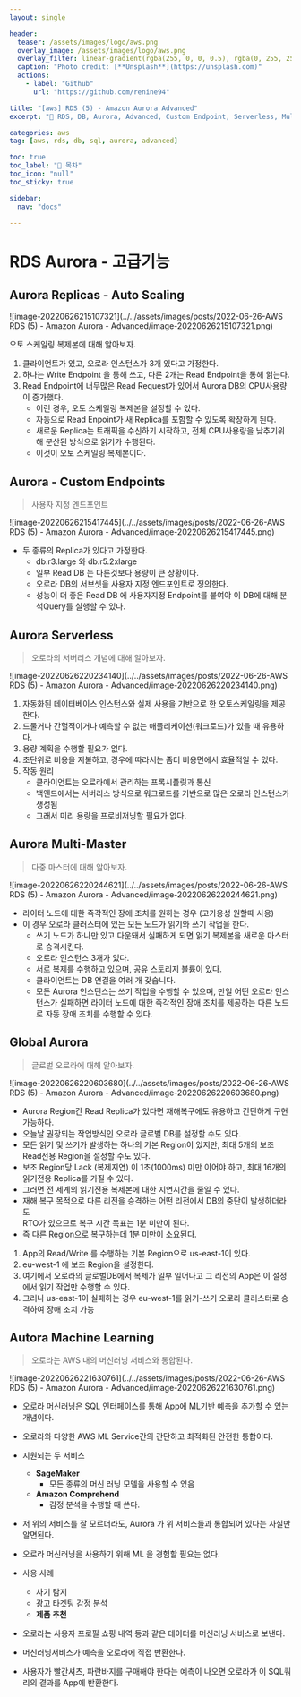 ```yaml
---
layout: single

header:
  teaser: /assets/images/logo/aws.png
  overlay_image: /assets/images/logo/aws.png
  overlay_filter: linear-gradient(rgba(255, 0, 0, 0.5), rgba(0, 255, 255, 0.5))
  caption: "Photo credit: [**Unsplash**](https://unsplash.com)"
  actions:
    - label: "Github"
      url: "https://github.com/renine94"

title: "[aws] RDS (5) - Amazon Aurora Advanced"
excerpt: "🚀 RDS, DB, Aurora, Advanced, Custom Endpoint, Serverless, Multi-Master, Read Auto-Scaling"

categories: aws
tag: [aws, rds, db, sql, aurora, advanced]

toc: true
toc_label: "📕 목차"
toc_icon: "null"
toc_sticky: true

sidebar:
  nav: "docs"

---
```


# RDS Aurora - 고급기능



## Aurora Replicas - Auto Scaling

![image-20220626215107321](../../assets/images/posts/2022-06-26-AWS RDS (5) - Amazon Aurora - Advanced/image-20220626215107321.png)



오토 스케일링 복제본에 대해 알아보자.

1. 클라이언트가 있고, 오로라 인스턴스가 3개 있다고 가정한다.
2. 하나는 Write Endpoint 을 통해 쓰고, 다른 2개는 Read Endpoint을 통해 읽는다.
3. Read Endpoint에 너무많은 Read Request가 있어서 Aurora DB의 CPU사용량이 증가했다.
   - 이런 경우, 오토 스케일링 복제본을 설정할 수 있다.
   - 자동으로 Read Enpoint가 새 Replica를 포함할 수 있도록 확장하게 된다.
   - 새로운 Replica는 트래픽을 수신하기 시작하고, 전체 CPU사용량을 낮추기위해 분산된 방식으로 읽기가 수행된다.
   - 이것이 오토 스케일링 복제본이다.



## Aurora - Custom Endpoints

> 사용자 지정 엔드포인트

![image-20220626215417445](../../assets/images/posts/2022-06-26-AWS RDS (5) - Amazon Aurora - Advanced/image-20220626215417445.png)

- 두 종류의 Replica가 있다고 가정한다.
  - db.r3.large 와 db.r5.2xlarge
  - 일부 Read DB 는 다른것보다 용량이 큰 상황이다.
  - 오로라 DB의 서브셋을 사용자 지정 엔드포인트로 정의한다.
  - 성능이 더 좋은 Read DB 에 사용자지정 Endpoint를 붙여야 이 DB에 대해 분석Query를 실행할 수 있다.



## Aurora Serverless

> 오로라의 서버리스 개념에 대해 알아보자.

![image-20220626220234140](../../assets/images/posts/2022-06-26-AWS RDS (5) - Amazon Aurora - Advanced/image-20220626220234140.png)

1. 자동화된 데이터베이스 인스턴스와 실제 사용을 기반으로 한 오토스케일링을 제공한다.
2. 드물거나 간헐적이거나 예측할 수 없는 애플리케이션(워크로드)가 있을 때 유용하다.
3. 용량 계획을 수행할 필요가 없다.
4. 초단위로 비용을 지불하고, 경우에 따라서는 좀더 비용면에서 효율적일 수 있다.
5. 작동 원리
   - 클라이언트는 오로라에서 관리하는 프록시플릿과 통신
   - 백엔드에서는 서버리스 방식으로 워크로드를 기반으로 많은 오로라 인스턴스가 생성됨
   - 그래서 미리 용량을 프로비저닝할 필요가 없다.



## Aurora Multi-Master

> 다중 마스터에 대해 알아보자.

![image-20220626220244621](../../assets/images/posts/2022-06-26-AWS RDS (5) - Amazon Aurora - Advanced/image-20220626220244621.png)

- 라이터 노드에 대한 즉각적인 장애 조치를 원하는 경우 (고가용성 원할때 사용)
- 이 경우 오로라 클러스터에 있는 모든 노드가 읽기와 쓰기 작업을 한다.
  - 쓰기 노드가 하나만 있고 다운돼서 실패하게 되면 읽기 복제본을 새로운 마스터로 승격시킨다.
  - 오로라 인스턴스 3개가 있다.
  - 서로 복제를 수행하고 있으며, 공유 스토리지 볼륨이 있다.
  - 클라이언트는 DB 연결을 여러 개 갖습니다.
  - 모든 Aurora 인스턴스는 쓰기 작업을 수행할 수 있으며, 만일 어떤 오로라 인스턴스가 실패하면 라이터 노드에 대한 즉각적인 장애 조치를 제공하는 다른 노드로 자동 장애 조치를 수행할 수 있다.



## Global Aurora

> 글로벌 오로라에 대해 알아보자.

![image-20220626220603680](../../assets/images/posts/2022-06-26-AWS RDS (5) - Amazon Aurora - Advanced/image-20220626220603680.png)



- Aurora Region간 Read Replica가 있다면 재해복구에도 유용하고 간단하게 구현 가능하다.
- 오늘날 권장되는 작업방식인 오로라 글로벌 DB를 설정할 수도 있다.
- 모든 읽기 및 쓰기가 발생하는 하나의 기본 Region이 있지만, 최대 5개의 보조 Read전용 Region을 설정할 수도 있다.
- 보조 Region당 Lack (복제지연) 이 1초(1000ms) 미만 이어야 하고, 최대 16개의 읽기전용 Replica를 가질 수 있다.
- 그러면 전 세계의 읽기전용 복제본에 대한 지연시간을 줄일 수 있다.
- 재해 복구 목적으로 다른 리전을 승격하는 어떤 리전에서 DB의 중단이 발생하더라도<br>RTO가 있으므로 복구 시간 목표는 1분 미만이 된다.
- 즉 다른 Region으로 복구하는데 1분 미만이 소요된다.



1. App의 Read/Write 를 수행하는 기본 Region으로 us-east-1이 있다.
2. eu-west-1 에 보조 Region을 설정한다.
3. 여기에서 오로라의 글로벌DB에서 복제가 일부 일어나고 그 리전의 App은 이 설정에서 읽기 작업만 수행할 수 있다.
4. 그러나 us-east-1이 실패하는 경우 eu-west-1를 읽기-쓰기 오로라 클러스터로 승격하여 장애 조치 가능



## Autora Machine Learning

> 오로라는 AWS 내의 머신러닝 서비스와 통합된다.

![image-20220626221630761](../../assets/images/posts/2022-06-26-AWS RDS (5) - Amazon Aurora - Advanced/image-20220626221630761.png)

- 오로라 머신러닝은 SQL 인터페이스를 통해 App에 ML기반 예측을 추가할 수 있는 개념이다.
- 오로라와 다양한 AWS ML Service간의 간단하고 최적화된 안전한 통합이다.
- 지원되는 두 서비스
  - **SageMaker**
    - 모든 종류의 머신 러닝 모델을 사용할 수 있음
  - **Amazon Comprehend**
    - 감정 분석을 수행할 때 쓴다.
- 저 위의 서비스를 잘 모르더라도, Aurora 가 위 서비스들과 통합되어 있다는 사실만 알면된다.
- 오로라 머신러닝을 사용하기 위해 ML 을 경험할 필요는 없다.
- 사용 사례
  - 사기 탐지
  - 광고 타겟팅 감정 분석
  - **제품 추천**

- 오로라는 사용자 프로필 쇼핑 내역 등과 같은 데이터를 머신러닝 서비스로 보낸다.
- 머신러닝서비스가 예측을 오로라에 직접 반환한다.
- 사용자가 빨간셔츠, 파란바지를 구매해야 한다는 예측이 나오면 오로라가 이 SQL쿼리의 결과를 App에 반환한다.



